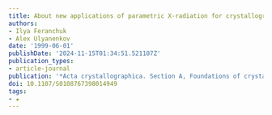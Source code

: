 ```yaml
---
title: About new applications of parametric X-radiation for crystallography
authors:
- Ilya Feranchuk
- Alex Ulyanenkov
date: '1999-06-01'
publishDate: '2024-11-15T01:34:51.521107Z'
publication_types:
- article-journal
publication: '*Acta crystallographica. Section A, Foundations of crystallography*'
doi: 10.1107/S0108767398014949
tags:
- ★
---
```

